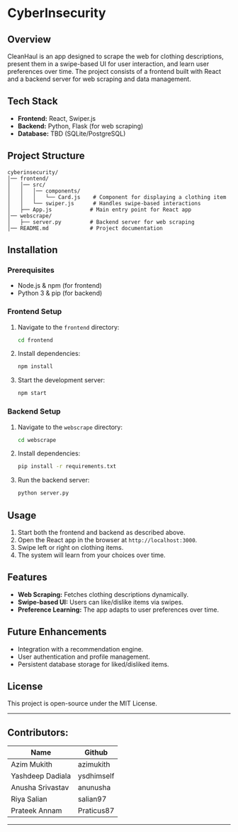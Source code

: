 # CyberInsecurity
## Overview
CleanHaul is an app designed to scrape the web for clothing descriptions, present them in a swipe-based UI for user interaction, and learn user preferences over time. The project consists of a frontend built with React and a backend server for web scraping and data management.

## Tech Stack
- **Frontend:** React, Swiper.js
- **Backend:** Python, Flask (for web scraping)
- **Database:** TBD (SQLite/PostgreSQL)

## Project Structure
```
cyberinsecurity/
│── frontend/
│   │── src/
│   │   │── components/
│   │   │   └── Card.js    # Component for displaying a clothing item
│   │   └── swiper.js      # Handles swipe-based interactions
│   ├── App.js            # Main entry point for React app
│── webscrape/
│   ├── server.py         # Backend server for web scraping
│── README.md             # Project documentation
```

## Installation
### Prerequisites
- Node.js & npm (for frontend)
- Python 3 & pip (for backend)

### Frontend Setup
1. Navigate to the `frontend` directory:
   ```sh
   cd frontend
   ```
2. Install dependencies:
   ```sh
   npm install
   ```
3. Start the development server:
   ```sh
   npm start
   ```

### Backend Setup
1. Navigate to the `webscrape` directory:
   ```sh
   cd webscrape
   ```
2. Install dependencies:
   ```sh
   pip install -r requirements.txt
   ```
3. Run the backend server:
   ```sh
   python server.py
   ```

## Usage
1. Start both the frontend and backend as described above.
2. Open the React app in the browser at `http://localhost:3000`.
3. Swipe left or right on clothing items.
4. The system will learn from your choices over time.

## Features
- **Web Scraping:** Fetches clothing descriptions dynamically.
- **Swipe-based UI:** Users can like/dislike items via swipes.
- **Preference Learning:** The app adapts to user preferences over time.

## Future Enhancements
- Integration with a recommendation engine.
- User authentication and profile management.
- Persistent database storage for liked/disliked items.

## License
This project is open-source under the MIT License.

---
**Contributors:** 
-----------------------------------
| Name             | Github       |
|------------------|--------------|
| Azim Mukith      | azimukith    |
| Yashdeep Dadiala | ysdhimself   |
| Anusha Srivastav | anunusha     |
| Riya Salian      | salian97     |
| Prateek Annam    | Praticus87   |
-----------------------------------
